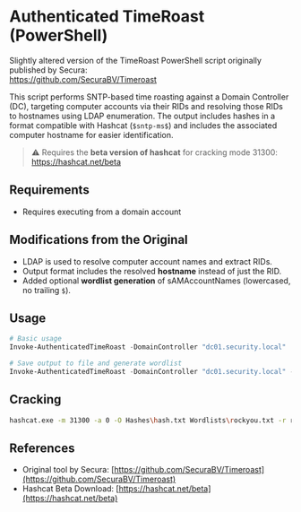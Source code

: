 # Authenticated TimeRoast (PowerShell)

Slightly altered version of the TimeRoast PowerShell script originally published by Secura:  
https://github.com/SecuraBV/Timeroast

This script performs SNTP-based time roasting against a Domain Controller (DC), targeting computer accounts via their RIDs and resolving those RIDs to hostnames using LDAP enumeration. The output includes hashes in a format compatible with Hashcat (`$sntp-ms$`) and includes the associated computer hostname for easier identification.

> ⚠️ Requires the **beta version of hashcat** for cracking mode 31300: https://hashcat.net/beta

## Requirements
- Requires executing from a domain account

## Modifications from the Original

- LDAP is used to resolve computer account names and extract RIDs.
- Output format includes the resolved **hostname** instead of just the RID.
- Added optional **wordlist generation** of sAMAccountNames (lowercased, no trailing `$`).

## Usage

```powershell
# Basic usage
Invoke-AuthenticatedTimeRoast -DomainController "dc01.security.local"

# Save output to file and generate wordlist
Invoke-AuthenticatedTimeRoast -DomainController "dc01.security.local" -OutputFile hashes.log -GenerateWordlist
```

## Cracking

```bash
hashcat.exe -m 31300 -a 0 -O Hashes\hash.txt Wordlists\rockyou.txt -r rules\best64.rule --username
```

## References

- Original tool by Secura: [https://github.com/SecuraBV/Timeroast](https://github.com/SecuraBV/Timeroast)
- Hashcat Beta Download: [https://hashcat.net/beta](https://hashcat.net/beta)
